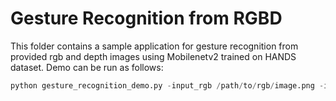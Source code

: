 # Gesture Recognition from RGBD

This folder contains a sample application for gesture recognition from provided rgb and depth images using Mobilenetv2 trained on HANDS dataset. Demo can be run as follows:

```python
python gesture_recognition_demo.py -input_rgb /path/to/rgb/image.png -input_depth /path/to/depth/image.png
```
